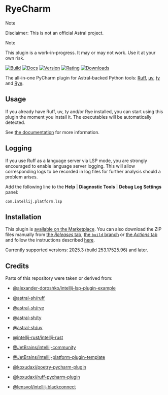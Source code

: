 # RyeCharm

> [!NOTE]
> Disclaimer: This is not an official Astral project.

> [!NOTE]
> This plugin is a work-in-progress.
> It may or may not work.
> Use it at your own risk.

[![Build](https://github.com/InSyncWithFoo/ryecharm/actions/workflows/build.yaml/badge.svg)][6]
[![Docs](https://github.com/InSyncWithFoo/ryecharm/actions/workflows/docs.yaml/badge.svg)][7]
[![Version](https://img.shields.io/jetbrains/plugin/v/25230)][8]
[![Rating](https://img.shields.io/jetbrains/plugin/r/rating/25230)][9]
[![Downloads](https://img.shields.io/jetbrains/plugin/d/25230)][10]

<!-- Plugin description -->
The all-in-one PyCharm plugin for Astral-backed Python tools:
[Ruff][1], [uv][2], [ty][3] and [Rye][4].


## Usage

If you already have Ruff, uv, ty and/or Rye installed,
you can start using this plugin the moment you install it.
The executables will be automatically detected.

See [the documentation][5] for more information.


## Logging

If you use Ruff as a language server via LSP mode,
you are strongly encouraged to enable language server logging.
This will allow corresponding logs to be recorded in log files
for further analysis should a problem arises.

Add the following line to the <b>Help</b> |
<b>Diagnostic Tools</b> | <b>Debug Log Settings</b> panel:

```text
com.intellij.platform.lsp
```


  [1]: https://github.com/astral-sh/ruff
  [2]: https://github.com/astral-sh/uv
  [3]: https://github.com/astral-sh/ty
  [4]: https://github.com/astral-sh/rye
  [5]: https://insyncwithfoo.github.io/ryecharm
<!-- Plugin description end -->


## Installation

This plugin is [available on the Marketplace][8].
You can also download the ZIP files manually from [the <i>Releases</i> tab][11],
[the `build` branch][12] or [the <i>Actions</i> tab][13]
and follow the instructions described [here][14].

Currently supported versions:
2025.3 (build 253.17525.96) and later.


## Credits

Parts of this repository were taken or derived from:

* [@alexander-doroshko/intellij-lsp-plugin-example][15]
* [@astral-sh/ruff][1]
* [@astral-sh/rye][4]
* [@astral-sh/ty][3]
* [@astral-sh/uv][2]
* [@intellij-rust/intellij-rust][16]
* [@JetBrains/intellij-community][17]
* [@JetBrains/intellij-platform-plugin-template][18]
* [@koxudaxi/poetry-pycharm-plugin][19]
* [@koxudaxi/ruff-pycharm-plugin][20]
* [@lensvol/intellij-blackconnect][21]


  [6]: https://github.com/InSyncWithFoo/ryecharm/actions/workflows/build.yaml
  [7]: https://github.com/InSyncWithFoo/ryecharm/actions/workflows/docs.yaml
  [8]: https://plugins.jetbrains.com/plugin/25230/versions
  [9]: https://plugins.jetbrains.com/plugin/25230/reviews
  [10]: https://plugins.jetbrains.com/plugin/25230
  [11]: https://github.com/InSyncWithFoo/ryecharm/releases
  [12]: https://github.com/InSyncWithFoo/ryecharm/tree/build
  [13]: https://github.com/InSyncWithFoo/ryecharm/actions/workflows/build.yaml
  [14]: https://www.jetbrains.com/help/pycharm/managing-plugins.html#install_plugin_from_disk
  [15]: https://github.com/alexander-doroshko/intellij-lsp-plugin-example
  [16]: https://github.com/intellij-rust/intellij-rust
  [17]: https://github.com/JetBrains/intellij-community
  [18]: https://github.com/JetBrains/intellij-platform-plugin-template
  [19]: https://github.com/koxudaxi/poetry-pycharm-plugin
  [20]: https://github.com/koxudaxi/ruff-pycharm-plugin
  [21]: https://github.com/lensvol/intellij-blackconnect
